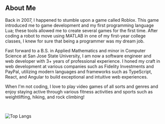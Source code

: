 ## About Me

Back in 2007, I happened to stumble upon a game called Roblox. This game introduced me to game development and my first programming language Lua; these tools allowed me to create several games for the first time. After coding a robot to move using MATLAB in one of my first-year college classes, I knew for sure that being a programmer was my dream job.

Fast forward to a B.S. in Applied Mathematics and minor in Computer Science at San Jose State University, I am now a software engineer and web developer with 3+ years of professional experience. I honed my craft in web development at various companies such as Fidelity Investments and PayPal, utilizing modern languages and frameworks such as TypeScript, React, and Angular to build exceptional and intuitive web experiences. 

When I'm not coding, I love to play video games of all sorts and genres and enjoy staying active through various fitness activities and sports such as weightlifting, hiking, and rock climbing!

<br />

![Top Langs](https://github-readme-stats.vercel.app/api/top-langs/?username=VoChrisK&layout=compact&theme=dracula)
